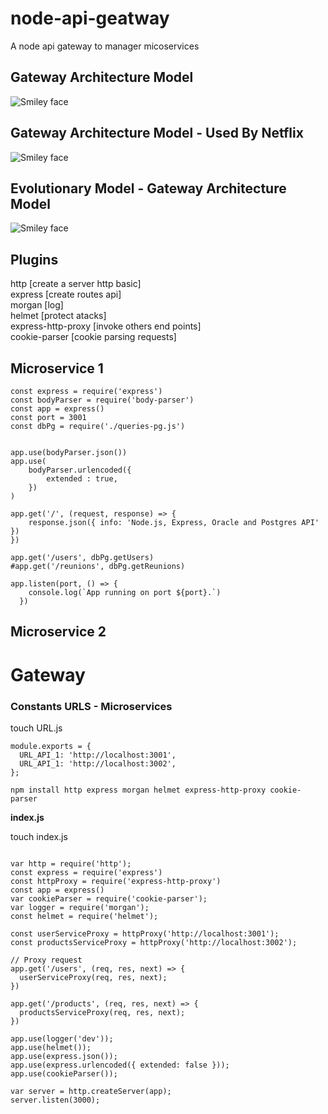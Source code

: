 # node-api-geatway
A node api gateway to manager micoservices


<h2> Gateway Architecture Model </h2>

<img src="https://static.imasters.com.br/wp-content/uploads/2018/06/25111108/api-gateway-1.png" alt="Smiley face">


<h2> Gateway Architecture Model - Used By Netflix</h2>

<img src="https://static.imasters.com.br/wp-content/uploads/2018/06/25111152/paved-paas-to-microservices-7-638.jpg" alt="Smiley face">

<br/>

<h2> Evolutionary Model - Gateway Architecture Model</h2>
<img src="https://static.imasters.com.br/wp-content/uploads/2018/06/25111307/api-gateway-evolutinary-design.png" alt="Smiley face">



<h2> Plugins </h2>
http [create a server http basic]</br>
express [create routes api]</br>
morgan [log]</br>
helmet [protect atacks]</br>
express-http-proxy [invoke others end points]</br>
cookie-parser [cookie parsing requests]</br>

<h2> Microservice 1 </h2>

```
const express = require('express')
const bodyParser = require('body-parser')
const app = express()
const port = 3001
const dbPg = require('./queries-pg.js')


app.use(bodyParser.json())
app.use(
    bodyParser.urlencoded({
        extended : true,
    })
)

app.get('/', (request, response) => {
    response.json({ info: 'Node.js, Express, Oracle and Postgres API' })
})

app.get('/users', dbPg.getUsers)
#app.get('/reunions', dbPg.getReunions)

app.listen(port, () => {
    console.log(`App running on port ${port}.`)
  })
```

<h2> Microservice 2 </h2>


<h1> Gateway </h1>

<h3> Constants URLS - Microservices </h3>

touch URL.js

```
module.exports = {
  URL_API_1: 'http://localhost:3001',
  URL_API_1: 'http://localhost:3002',
};

```

```
npm install http express morgan helmet express-http-proxy cookie-parser
```


<b>index.js</b>

touch index.js

```

var http = require('http');
const express = require('express')
const httpProxy = require('express-http-proxy')
const app = express()
var cookieParser = require('cookie-parser');
var logger = require('morgan');
const helmet = require('helmet');

const userServiceProxy = httpProxy('http://localhost:3001');
const productsServiceProxy = httpProxy('http://localhost:3002');

// Proxy request
app.get('/users', (req, res, next) => {
  userServiceProxy(req, res, next);
})

app.get('/products', (req, res, next) => {
  productsServiceProxy(req, res, next);
})

app.use(logger('dev'));
app.use(helmet());
app.use(express.json());
app.use(express.urlencoded({ extended: false }));
app.use(cookieParser());

var server = http.createServer(app);
server.listen(3000);

```
